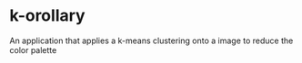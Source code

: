 # k-orollary
An application that applies a k-means clustering onto a image to reduce the color palette 

